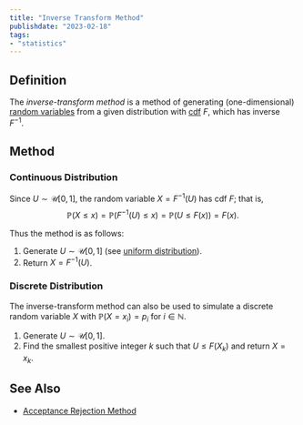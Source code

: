 ```yaml
---
title: "Inverse Transform Method"
publishdate: "2023-02-18"
tags:
- "statistics"
---
```


## Definition
The *inverse-transform method* is a method of generating (one-dimensional) [random variables](statistics/random-variable.md) from a given distribution with [cdf](statistics/cumulative-distribution-function.md) $F$, which has inverse $F^{-1}$.

## Method
### Continuous Distribution
Since $U \sim \mathcal{U}[0, 1]$, the random variable $X = F^{-1}(U)$ has cdf $F$; that is,
$$\mathbb{P}(X \leq x) = \mathbb{P}(F^{-1}(U) \leq x) = \mathbb{P}(U \leq F(x)) = F(x).$$

Thus the method is as follows:
1. Generate $U \sim \mathcal{U}[0, 1]$ (see [uniform distribution](statistics/uniform-distribution.md)).
2. Return $X = F^{-1}(U)$.

### Discrete Distribution
The inverse-transform method can also be used to simulate a discrete random variable $X$ with $\mathbb{P}(X = x_i) = p_i$ for $i \in \mathbb{N}$.

1. Generate $U \sim \mathcal{U}[0, 1]$.
2. Find the smallest positive integer $k$ such that $U \leq F(X_k)$ and return $X = x_k$.

## See Also
- [Acceptance Rejection Method](statistics/acceptance-rejection-method.md)
